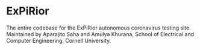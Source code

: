 # ExPiRior
The entire codebase for the ExPiRior autonomous coronavirus testing site. Maintained by Aparajito Saha and Amulya Khurana, School of Electrical and Computer Engineering, Cornell University. 

